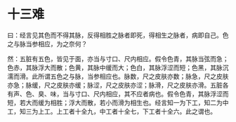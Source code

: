 # 十三难



曰：经言见其色而不得其脉，反得相胜之脉者即死，得相生之脉者，病即自己。色之与脉当参相应，为之奈何？


然：五脏有五色，皆见于面，亦当与寸口、尺内相应。假令色青，其脉当弦而急；色赤，其脉浮大而散；色黄，其脉中缓而大；色白，其脉浮涩而短；色黑，其脉沉濡而滑。此所谓五色之与脉，当参相应也。脉数，尺之皮肤亦数；脉急，尺之皮肤亦急；脉缓，尺之皮肤亦缓；脉涩，尺之皮肤亦涩；脉滑，尺之皮肤亦滑。五脏各有声、色、臭、味，当与寸口、尺内相应，其不应者病也。假令色青，其脉浮涩而短，若大而缓为相胜；浮大而散，若小而滑为相生也。经言知一为下工，知二为中工，知三为上工。上工者十全九，中工者十全七，下工者十全六。此之谓也。